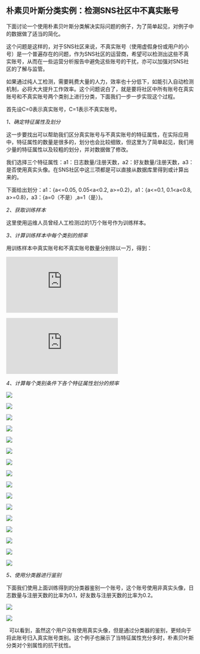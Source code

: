 ## 朴素贝叶斯分类实例：检测SNS社区中不真实账号

下面讨论一个使用朴素贝叶斯分类解决实际问题的例子，为了简单起见，对例子中的数据做了适当的简化。

这个问题是这样的，对于SNS社区来说，不真实账号（使用虚假身份或用户的小号）是一个普遍存在的问题，作为SNS社区的运营商，希望可以检测出这些不真实账号，从而在一些运营分析报告中避免这些账号的干扰，亦可以加强对SNS社区的了解与监管。

如果通过纯人工检测，需要耗费大量的人力，效率也十分低下，如能引入自动检测机制，必将大大提升工作效率。这个问题说白了，就是要将社区中所有账号在真实账号和不真实账号两个类别上进行分类，下面我们一步一步实现这个过程。

首先设C=0表示真实账号，C=1表示不真实账号。

_1、确定特征属性及划分_

这一步要找出可以帮助我们区分真实账号与不真实账号的特征属性，在实际应用中，特征属性的数量是很多的，划分也会比较细致，但这里为了简单起见，我们用少量的特征属性以及较粗的划分，并对数据做了修改。

我们选择三个特征属性：a1：日志数量/注册天数，a2：好友数量/注册天数，a3：是否使用真实头像。在SNS社区中这三项都是可以直接从数据库里得到或计算出来的。

下面给出划分：a1：{a&lt;=0.05, 0.05&lt;a&lt;0.2, a&gt;=0.2}，a1：{a&lt;=0.1, 0.1&lt;a&lt;0.8, a&gt;=0.8}，a3：{a=0（不是）,a=1（是）}。

_2、获取训练样本_

这里使用运维人员曾经人工检测过的1万个账号作为训练样本。

_3、计算训练样本中每个类别的频率_

用训练样本中真实账号和不真实账号数量分别除以一万，得到：

![](http://latex.codecogs.com/gif.latex?P%28C=0%29=8900/100000=0.89)

![](http://latex.codecogs.com/gif.latex?P%28C=1%29=110/100000=0.11)

_4、计算每个类别条件下各个特征属性划分的频率_

![](http://latex.codecogs.com/gif.latex?P%28a_1<=0.05|C=0%29=0.3)

![](http://latex.codecogs.com/gif.latex?P%280.05<a_1<0.2|C=0%29=0.5)

![](http://latex.codecogs.com/gif.latex?P%28a_1>0.2|C=0%29=0.2)

![](http://latex.codecogs.com/gif.latex?P%28a_1<=0.05|C=1%29=0.8)

![](http://latex.codecogs.com/gif.latex?P%280.05<a_1<0.2|C=1%29=0.1)

![](http://latex.codecogs.com/gif.latex?P%28a_1>0.2|C=1%29=0.1)

![](http://latex.codecogs.com/gif.latex?P%28a_2<=0.1|C=0%29=0.1)

![](http://latex.codecogs.com/gif.latex?P%280.1<a_2<0.8|C=0%29=0.7)

![](http://latex.codecogs.com/gif.latex?P%28a_2>0.8|C=0%29=0.2)

![](http://latex.codecogs.com/gif.latex?P%28a_2<=0.1|C=1%29=0.7)

![](http://latex.codecogs.com/gif.latex?P%280.1<a_2<0.8|C=1%29=0.2)

![](http://latex.codecogs.com/gif.latex?P%28a_2>0.2|C=1%29=0.1)

![](http://latex.codecogs.com/gif.latex?P%28a_3=0|C=0%29=0.2)

![](http://latex.codecogs.com/gif.latex?P%28a_3=1|C=0%29=0.8)

![](http://latex.codecogs.com/gif.latex?P%28a_3=0|C=1%29=0.9)

![](http://latex.codecogs.com/gif.latex?P%28a_3=1|C=1%29=0.1)

_5、使用分类器进行鉴别_

下面我们使用上面训练得到的分类器鉴别一个账号，这个账号使用非真实头像，日志数量与注册天数的比率为0.1，好友数与注册天数的比率为0.2。

![](http://latex.codecogs.com/gif.latex?P%28C=0%29P%28x|C=0%29=P%28C=0%29P%280.05<a_1<0.2|C=0%29P%280.1<a_2<0.8|C=0%29P%28a_3=0|C=0%29=0.89*0.5*0.7*0.2=0.0623)

![](http://latex.codecogs.com/gif.latex?P%28C=1%29P%28x|C=1%29=P%28C=1%29P%280.05<a_1<0.2|C=1%29P%280.1<a_2<0.8|C=1%29P%28a_3=0|C=1%29=0.11*0.1*0.2*0.9=0.00198)

  可以看到，虽然这个用户没有使用真实头像，但是通过分类器的鉴别，更倾向于将此账号归入真实账号类别。这个例子也展示了当特征属性充分多时，朴素贝叶斯分类对个别属性的抗干扰性。

